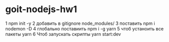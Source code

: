 # goit-nodejs-hw1
1 npm init -y
2 добавить в gitignore node_modules/
3 поставить npm i nodemon -D
4 глобально поставиить  npm i -g yarn
5 чтоб устаноить все пакеты yarn 
6 Чтоб запускать скрипты yarn start:dev
